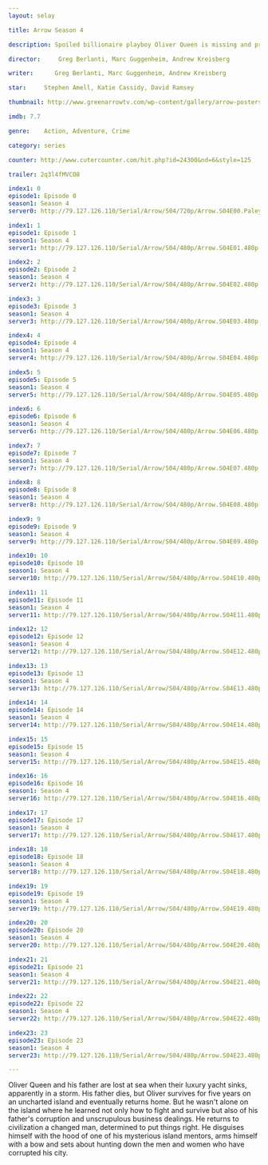 ```yaml
---
layout: selay

title: Arrow Season 4

description: Spoiled billionaire playboy Oliver Queen is missing and presumed dead when his yacht is lost at sea. He returns five years later a changed man, determined to clean up the city as a hooded vigilante armed with a bow.

director:     Greg Berlanti, Marc Guggenheim, Andrew Kreisberg

writer:      Greg Berlanti, Marc Guggenheim, Andrew Kreisberg

star:     Stephen Amell, Katie Cassidy, David Ramsey

thumbnail: http://www.greenarrowtv.com/wp-content/gallery/arrow-posters/arrowposterclassic.jpg

imdb: 7.7

genre:    Action, Adventure, Crime 

category: series

counter: http://www.cutercounter.com/hit.php?id=24300&nd=6&style=125

trailer: 2q3l4fMVCO8

index1: 0
episode1: Episode 0
season1: Season 4
server0: http://79.127.126.110/Serial/Arrow/S04/720p/Arrow.S04E00.PaleyFest.Panel.720p.mkv

index1: 1
episode1: Episode 1
season1: Season 4
server1: http://79.127.126.110/Serial/Arrow/S04/480p/Arrow.S04E01.480p.mkv

index2: 2
episode2: Episode 2
season1: Season 4
server2: http://79.127.126.110/Serial/Arrow/S04/480p/Arrow.S04E02.480p.mkv

index3: 3
episode3: Episode 3
season1: Season 4
server3: http://79.127.126.110/Serial/Arrow/S04/480p/Arrow.S04E03.480p.mkv

index4: 4
episode4: Episode 4
season1: Season 4
server4: http://79.127.126.110/Serial/Arrow/S04/480p/Arrow.S04E04.480p.mkv

index5: 5
episode5: Episode 5
season1: Season 4
server5: http://79.127.126.110/Serial/Arrow/S04/480p/Arrow.S04E05.480p.mkv

index6: 6
episode6: Episode 6
season1: Season 4
server6: http://79.127.126.110/Serial/Arrow/S04/480p/Arrow.S04E06.480p.mkv

index7: 7
episode7: Episode 7
season1: Season 4
server7: http://79.127.126.110/Serial/Arrow/S04/480p/Arrow.S04E07.480p.mkv

index8: 8
episode8: Episode 8
season1: Season 4
server8: http://79.127.126.110/Serial/Arrow/S04/480p/Arrow.S04E08.480p.mkv

index9: 9
episode9: Episode 9
season1: Season 4
server9: http://79.127.126.110/Serial/Arrow/S04/480p/Arrow.S04E09.480p.mkv

index10: 10
episode10: Episode 10
season1: Season 4
server10: http://79.127.126.110/Serial/Arrow/S04/480p/Arrow.S04E10.480p.mkv

index11: 11
episode11: Episode 11
season1: Season 4
server11: http://79.127.126.110/Serial/Arrow/S04/480p/Arrow.S04E11.480p.mkv

index12: 12
episode12: Episode 12
season1: Season 4
server12: http://79.127.126.110/Serial/Arrow/S04/480p/Arrow.S04E12.480p.mkv

index13: 13
episode13: Episode 13
season1: Season 4
server13: http://79.127.126.110/Serial/Arrow/S04/480p/Arrow.S04E13.480p.mkv

index14: 14
episode14: Episode 14
season1: Season 4
server14: http://79.127.126.110/Serial/Arrow/S04/480p/Arrow.S04E14.480p.mkv

index15: 15
episode15: Episode 15
season1: Season 4
server15: http://79.127.126.110/Serial/Arrow/S04/480p/Arrow.S04E15.480p.mkv

index16: 16
episode16: Episode 16
season1: Season 4
server16: http://79.127.126.110/Serial/Arrow/S04/480p/Arrow.S04E16.480p.mkv

index17: 17
episode17: Episode 17
season1: Season 4
server17: http://79.127.126.110/Serial/Arrow/S04/480p/Arrow.S04E17.480p.mkv

index18: 18
episode18: Episode 18
season1: Season 4
server18: http://79.127.126.110/Serial/Arrow/S04/480p/Arrow.S04E18.480p.mkv

index19: 19
episode19: Episode 19
season1: Season 4
server19: http://79.127.126.110/Serial/Arrow/S04/480p/Arrow.S04E19.480p.mkv

index20: 20
episode20: Episode 20
season1: Season 4
server20: http://79.127.126.110/Serial/Arrow/S04/480p/Arrow.S04E20.480p.mkv

index21: 21
episode21: Episode 21
season1: Season 4
server21: http://79.127.126.110/Serial/Arrow/S04/480p/Arrow.S04E21.480p.mkv

index22: 22
episode22: Episode 22
season1: Season 4
server22: http://79.127.126.110/Serial/Arrow/S04/480p/Arrow.S04E22.480p.mkv

index23: 23
episode23: Episode 23
season1: Season 4
server23: http://79.127.126.110/Serial/Arrow/S04/480p/Arrow.S04E23.480p.mkv

---
```


Oliver Queen and his father are lost at sea when their luxury yacht sinks, apparently in a storm. His father dies, but Oliver survives for five years on an uncharted island and eventually returns home. But he wasn't alone on the island where he learned not only how to fight and survive but also of his father's corruption and unscrupulous business dealings. He returns to civilization a changed man, determined to put things right. He disguises himself with the hood of one of his mysterious island mentors, arms himself with a bow and sets about hunting down the men and women who have corrupted his city.